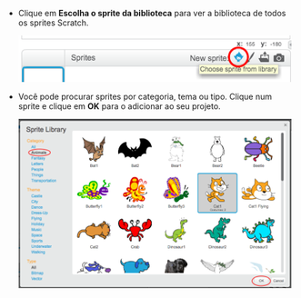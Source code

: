 + Clique em **Escolha o sprite da biblioteca** para ver a biblioteca de todos os sprites Scratch.
    
    ![captura de ecrã](images/sprite-library.png)

+ Você pode procurar sprites por categoria, tema ou tipo. Clique num sprite e clique em **OK** para o adicionar ao seu projeto.
    
    ![captura de ecrã](images/sprite-choose.png)